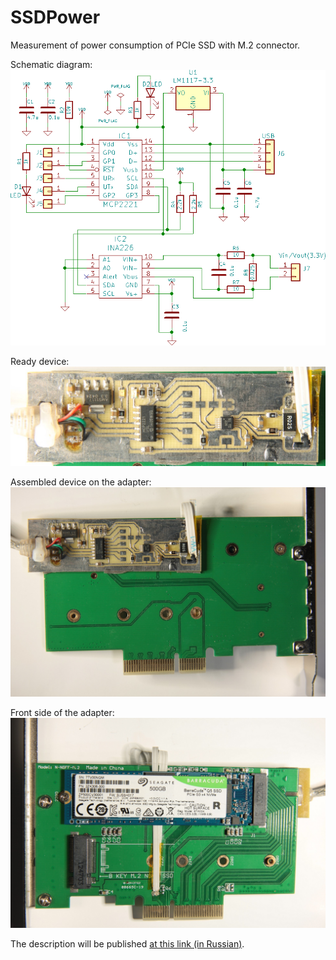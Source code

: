 # SSDPower
 Measurement of power consumption of PCIe SSD with M.2 connector.
 
 Schematic diagram:
 ![Schematic diagram](https://github.com/KAlexK/SSDPower/blob/main/pics/circuit.png)
 
 Ready device:
 ![Ready device](https://github.com/KAlexK/SSDPower/blob/main/pics/pcb.jpg)
 
 Assembled device on the adapter:
 ![Assembled device on the adapter](https://github.com/KAlexK/SSDPower/blob/main/pics/top.jpg)
 
 Front side of the adapter:
 ![Front side of the adapter](https://github.com/KAlexK/SSDPower/blob/main/pics/bottom.jpg)
 
 The description will be published [at this link (in Russian)](https://www.ixbt.com/data/ssd-power-test.html).
